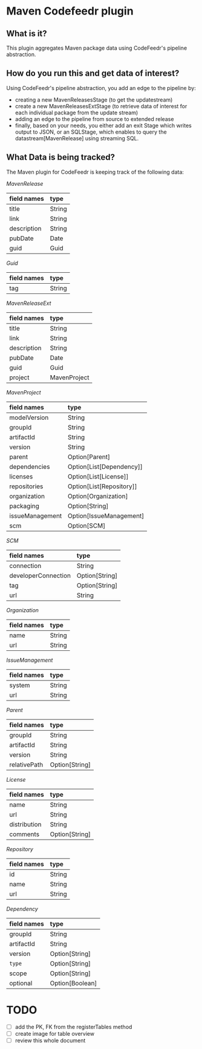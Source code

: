 Maven Codefeedr plugin
=======================================

**What is it?**
--------
This plugin aggregates Maven package data using CodeFeedr's pipeline abstraction.

**How do you run this and get data of interest?**
-------
Using CodeFeedr's pipeline abstraction, you add an edge to the pipeline by:
- creating a new MavenReleasesStage (to get the updatestream)
- create a new MavenReleasesExtStage (to retrieve data of interest for each individual package from the update stream)
- adding an edge to the pipeline from source to extended release
- finally, based on your needs, you either add an exit Stage which writes output to JSON, or 
an SQLStage, which enables to query the datastream[MavenRelease] using streaming SQL.


**What Data is being tracked?**
-------------------------------
The Maven plugin for CodeFeedr is keeping track of the following data:

*MavenRelease*

|field names|type|
|:-----|:----|
|title | String|
|link | String|
|description | String|
|pubDate | Date|
|guid | Guid|

 *Guid*
 
|field names|type|
|:-----|:----|
|tag | String|

*MavenReleaseExt*
  
|field names|type|
|:-----|:----|
|title | String|
|link | String|
|description | String|
|pubDate | Date|
|guid | Guid|
|project | MavenProject|


*MavenProject*

|field names|type|
|:-----|:----|
|modelVersion | String|
|groupId | String|
|artifactId | String|
|version | String|
|parent | Option[Parent]|
|dependencies | Option[List[Dependency]]|
|licenses | Option[List[License]]|
|repositories | Option[List[Repository]]|
|organization | Option[Organization]|
|packaging | Option[String]|
|issueManagement | Option[IssueManagement]|
|scm | Option[SCM]|

*SCM*

|field names|type|
|:-----|:----|
|connection | String|
|developerConnection | Option[String]|
|tag | Option[String]|
|url | String|

*Organization*

|field names|type|
|:-----|:----|
|name | String|
|url | String|

*IssueManagement*

|field names|type|
|:-----|:----|
|system | String|
|url | String|

*Parent*

|field names|type|
|:-----|:----|
|groupId | String|
|artifactId | String|
|version | String|
|relativePath | Option[String]|

*License*

|field names|type|
|:-----|:----|
|name | String|
|url | String|
|distribution | String|
|comments | Option[String]|


*Repository*

|field names|type|
|:-----|:----|
|id | String|
|name | String|
|url | String|

*Dependency*

|field names|type|
|:-----|:----|  
|groupId | String|
|artifactId | String|
|version | Option[String]|
|`type` | Option[String]|
|scope | Option[String]|
|optional | Option[Boolean]|

TODO
====
- [ ] add the PK, FK from the registerTables method 
- [ ] create image for table overview
- [ ] review this whole document         